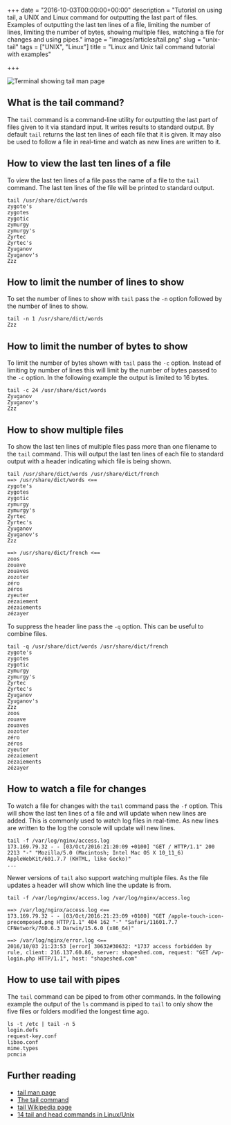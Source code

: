 +++
date = "2016-10-03T00:00:00+00:00"
description = "Tutorial on using tail, a UNIX and Linux command for outputting the last part of files. Examples of outputting the last ten lines of a file, limiting the number of lines, limiting the number of bytes, showing multiple files, watching a file for changes and using pipes."
image = "images/articles/tail.png"
slug = "unix-tail"
tags = ["UNIX", "Linux"]
title = "Linux and Unix tail command tutorial with examples"

+++

![Terminal showing tail man page][6]

## What is the tail command?

The `tail` command is a command-line utility for outputting the last part of files given to it via standard input. It writes results to standard output. By default `tail` returns the last ten lines of each file that it is given. It may also be used to follow a file in real-time and watch as new lines are written to it. 

## How to view the last ten lines of a file

To view the last ten lines of a file pass the name of a file to the `tail` command. The last ten lines of the file will be printed to standard output. 

    tail /usr/share/dict/words
    zygote's
    zygotes
    zygotic
    zymurgy
    zymurgy's
    Zyrtec
    Zyrtec's
    Zyuganov
    Zyuganov's
    Zzz

## How to limit the number of lines to show

To set the number of lines to show with `tail` pass the `-n` option followed by the number of lines to show. 

    tail -n 1 /usr/share/dict/words
    Zzz 

## How to limit the number of bytes to show

To limit the number of bytes shown with `tail` pass the `-c` option. Instead of limiting by number of lines this will limit by the number of bytes passed to the `-c` option. In the following example the output is limited to 16 bytes.
    
    tail -c 24 /usr/share/dict/words
    Zyuganov
    Zyuganov's
    Zzz

## How to show multiple files

To show the last ten lines of multiple files pass more than one filename to the `tail` command. This will output the last ten lines of each file to standard output with a header indicating which file is being shown. 

    tail /usr/share/dict/words /usr/share/dict/french
    ==> /usr/share/dict/words <==
    zygote's
    zygotes
    zygotic
    zymurgy
    zymurgy's
    Zyrtec
    Zyrtec's
    Zyuganov
    Zyuganov's
    Zzz

    ==> /usr/share/dict/french <==
    zoos
    zouave
    zouaves
    zozoter
    zéro
    zéros
    zyeuter
    zézaiement
    zézaiements
    zézayer

To suppress the header line pass the `-q` option. This can be useful to combine files.

    tail -q /usr/share/dict/words /usr/share/dict/french
    zygote's
    zygotes
    zygotic
    zymurgy
    zymurgy's
    Zyrtec
    Zyrtec's
    Zyuganov
    Zyuganov's
    Zzz
    zoos
    zouave
    zouaves
    zozoter
    zéro
    zéros
    zyeuter
    zézaiement
    zézaiements
    zézayer

## How to watch a file for changes

To watch a file for changes with the `tail` command pass the `-f` option. This will show the last ten lines of a file and will update when new lines are added. This is commonly used to watch log files in real-time. As new lines are written to the log the console will update will new lines.

    tail -f /var/log/nginx/access.log
    173.169.79.32 - - [03/Oct/2016:21:20:09 +0100] "GET / HTTP/1.1" 200 2213 "-" "Mozilla/5.0 (Macintosh; Intel Mac OS X 10_11_6) AppleWebKit/601.7.7 (KHTML, like Gecko)"
    ...

Newer versions of `tail` also support watching multiple files. As the file updates a header will show which line the update is from.

    tail -f /var/log/nginx/access.log /var/log/nginx/access.log

    ==> /var/log/nginx/access.log <==
    173.169.79.32 - - [03/Oct/2016:21:23:09 +0100] "GET /apple-touch-icon-precomposed.png HTTP/1.1" 404 162 "-" "Safari/11601.7.7 CFNetwork/760.6.3 Darwin/15.6.0 (x86_64)"

    ==> /var/log/nginx/error.log <==
    2016/10/03 21:23:53 [error] 30632#30632: *1737 access forbidden by rule, client: 216.137.60.86, server: shapeshed.com, request: "GET /wp-login.php HTTP/1.1", host: "shapeshed.com"

## How to use tail with pipes

The `tail` command can be piped to from other commands. In the following example the output of the `ls` command is piped to `tail` to only show the five files or folders modified the longest time ago.

    ls -t /etc | tail -n 5
    login.defs
    request-key.conf
    libao.conf
    mime.types
    pcmcia

## Further reading

* [tail man page][1]
* [The tail command][3]
* [tail Wikipedia page][4]
* [14 tail and head commands in Linux/Unix][5]

[1]: http://linux.die.net/man/1/tail
[3]: http://www.linfo.org/tail.html
[4]: https://en.wikipedia.org/wiki/Tail_(Unix)
[5]: https://www.linux.com/blog/14-tail-and-head-commands-linuxunix
[6]: /images/articles/tail.png "Linux and Unix tail command"
	
